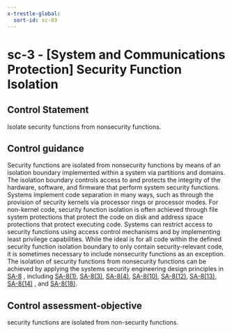 ```yaml
---
x-trestle-global:
  sort-id: sc-03
---
```


# sc-3 - \[System and Communications Protection\] Security Function Isolation

## Control Statement

Isolate security functions from nonsecurity functions.

## Control guidance

Security functions are isolated from nonsecurity functions by means of an isolation boundary implemented within a system via partitions and domains. The isolation boundary controls access to and protects the integrity of the hardware, software, and firmware that perform system security functions. Systems implement code separation in many ways, such as through the provision of security kernels via processor rings or processor modes. For non-kernel code, security function isolation is often achieved through file system protections that protect the code on disk and address space protections that protect executing code. Systems can restrict access to security functions using access control mechanisms and by implementing least privilege capabilities. While the ideal is for all code within the defined security function isolation boundary to only contain security-relevant code, it is sometimes necessary to include nonsecurity functions as an exception. The isolation of security functions from nonsecurity functions can be achieved by applying the systems security engineering design principles in [SA-8](#sa-8) , including [SA-8(1)](#sa-8.1), [SA-8(3)](#sa-8.3), [SA-8(4)](#sa-8.4), [SA-8(10)](#sa-8.10), [SA-8(12)](#sa-8.12), [SA-8(13)](#sa-8.13), [SA-8(14)](#sa-8.14) , and [SA-8(18)](#sa-8.18).

## Control assessment-objective

security functions are isolated from non-security functions.

